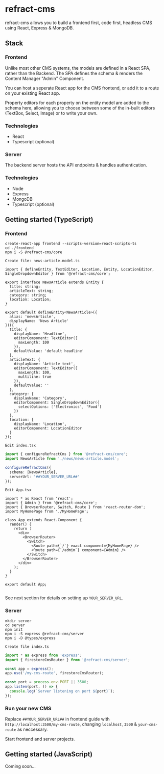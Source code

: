 # refract-cms

refract-cms allows you to build a frontend first, code first, headless CMS using React, Express & MongoDB.

## Stack

### Frontend
Unlike most other CMS systems, the models are defined in a React SPA, rather than the Backend. The SPA defines the schema & renders the Content Manager "Admin" Component. 

You can host a seperate React app for the CMS frontend, or add it to a route on your existing React app.

Property editors for each property on the entity model are added to the schema here, allowing you to choose between some of the in-built editors (TextBox, Select, Image) or to write your own.


### Technologies
* React
* Typescript (optional)


### Server
The backend server hosts the API endpoints & handles authentication.

### Technologies
* Node
* Express
* MongoDB
* Typescript (optional)

## Getting started (TypeScript)

### Frontend
```
create-react-app frontend --scripts-version=react-scripts-ts
cd ./frontend
npm i -S @refract-cms/core
```

`Create file: news-article.model.ts`
```tsx
import { defineEntity, TextEditor, Location, Entity, LocationEditor, SingleDropdownEditor } from '@refract-cms/core';

export interface NewsArticle extends Entity {
  title: string;
  articleText: string;
  category: string;
  location: Location;
}

export default defineEntity<NewsArticle>({
  alias: 'newsArticle',
  displayName: 'News Article'
})({
  title: {
    displayName: 'Headline',
    editorComponent: TextEditor({
      maxLength: 100
    }),
    defaultValue: 'default headline'
  },
  articleText: {
    displayName: 'Article text',
    editorComponent: TextEditor({
      maxLength: 100,
      multiline: true
    }),
    defaultValue: ''
  },
  category: {
    displayName: 'Category',
    editorComponent: SingleDropdownEditor({
      selectOptions: ['Electronics', 'Food']
    })
  },
  location: {
    displayName: 'Location',
    editorComponent: LocationEditor
  }
});
```

`Edit index.tsx`
```ts
import { configureRefractCms } from '@refract-cms/core';
import NewsArticle from './news/news-article.model';

configureRefractCms({
  schema: [NewsArticle],
  serverUrl: '##YOUR_SERVER_URL##'
});
```

`Edit App.tsx`
```tsx
import * as React from 'react';
import { Admin } from '@refract-cms/core';
import { BrowserRouter, Switch, Route } from 'react-router-dom';
import MyHomePage from './MyHomePage';

class App extends React.Component {
  render() {
    return (
      <div>
        <BrowserRouter>
          <Switch>
            <Route path={`/`} exact component={MyHomePage} />
            <Route path={`/admin`} component={Admin} />
          </Switch>
        </BrowserRouter>
      </div>
    );
  }
}

export default App;


```

See next section for details on setting up `YOUR_SERVER_URL`.

### Server
```
mkdir server
cd server
npm init
npm i -S express @refract-cms/server
npm i -D @types/express
```

`Create file index.ts`
```ts
import * as express from 'express';
import { firestoreCmsRouter } from '@refract-cms/server';

const app = express();
app.use('/my-cms-route', firestoreCmsRouter);

const port = process.env.PORT || 3500;
app.listen(port, () => {
  console.log(`Server listening on port ${port}`);
});
```

### Run your new CMS
Replace `##YOUR_SERVER_URL##` in frontend guide with `http://localhost:3500/my-cms-route`, changing `localhost`, `3500` & `your-cms-route` as neccessary.

Start frontend and server projects.

## Getting started (JavaScript) 
Coming soon...
